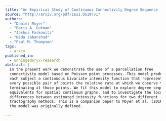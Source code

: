 ```yaml
---
title: "An Empirical Study of Continuous Connectivity Degree Sequence   Equivalents"
source: "http://arxiv.org/pdf/1611.06197v1"
authors:
  - "Daniel Moyer"
  - "Boris A. Gutman"
  - "Joshua Faskowitz"
  - "Neda Jahanshad"
  - "Paul M. Thompson"
tags:
  - arxiv
published_in:
  - unhingedoryx-research
abstract: |
  In the present work we demonstrate the use of a parcellation free
  connectivity model based on Poisson point processes. This model produces for
  each subject a continuous bivariate intensity function that represents for
  every possible pair of points the relative rate at which we observe tracts
  terminating at those points. We fit this model to explore degree sequence
  equivalents for spatial continuum graphs, and to investigate the local
  differences between estimated intensity functions for two different
  tractography methods. This is a companion paper to Moyer et al. (2016), where
  the model was originally defined.
  
---
```

